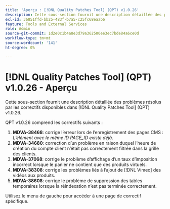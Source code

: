 ```yaml
---
title: 'Aperçu : [!DNL Quality Patches Tool] (QPT) v1.0.26'
description: Cette sous-section fournit une description détaillée des problèmes résolus par les correctifs disponibles dans [!DNL Quality Patches Tool] (QPT) v1.0.26.
exl-id: 36851ffd-bb25-483f-b7a5-c25fc68eaab6
feature: Tools and External Services
role: Admin
source-git-commit: 1d2e0c1b4a8e3d79a362500ee3ec7bde84a6ce0d
workflow-type: tm+mt
source-wordcount: '141'
ht-degree: 0%

---
```


# [!DNL Quality Patches Tool] (QPT) v1.0.26 - Aperçu

Cette sous-section fournit une description détaillée des problèmes résolus par les correctifs disponibles dans [!DNL Quality Patches Tool] (QPT) v1.0.26.

QPT v1.0.26 comprend les correctifs suivants :

1. **MDVA-38468**: corrige l’erreur lors de l’enregistrement des pages CMS : *L’élément avec le même ID PAGE_ID existe déjà*.
1. **MDVA-34680**: correction d’un problème en raison duquel l’heure de création du compte client n’était pas correctement filtrée dans la grille des clients.
1. **MDVA-37068**: corrige le problème d’affichage d’un taux d’imposition incorrect lorsque le panier ne contient que des produits virtuels.
1. **MDVA-38308**: corrige les problèmes liés à l’ajout de [!DNL Vimeo] des vidéos aux produits.
1. **MDVA-38608**: corrige le problème de suppression des tables temporaires lorsque la réindexation n’est pas terminée correctement.

Utilisez le menu de gauche pour accéder à une page de correctif spécifique.

